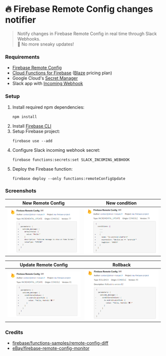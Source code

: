 # 🔥 Firebase Remote Config changes notifier

> Notify changes in Firebase Remote Config in real time through Slack Webhooks.  
> 🥷 No more sneaky updates! 

### Requirements

- [Firebase Remote Config](https://firebase.google.com/docs/remote-config)
- [Cloud Functions for Firebase](https://firebase.google.com/docs/functions) ([Blaze](https://firebase.google.com/pricing) pricing plan)
- Google Cloud's [Secret Manager](https://cloud.google.com/secret-manager)
- Slack app with [Incoming Webhook](https://api.slack.com/messaging/webhooks)

### Setup

1. Install required npm dependencies:
   ```shell
   npm install
   ```
2. Install [Firebase CLI](https://firebase.google.com/docs/cli)
3. Setup Firebase project:
   ```shell
   firebase use --add
   ```
4. Configure Slack incoming webhook secret:
   ```shell
   firebase functions:secrets:set SLACK_INCOMING_WEBHOOK
   ```
5. Deploy the Firebase function:
   ```shell
   firebase deploy --only functions:remoteConfigUpdate
   ```

### Screenshots

| New Remote Config                      | New condition                      |
|----------------------------------------|------------------------------------|
| ![](screenshots/new-remote-config.png) | ![](screenshots/new-condition.png) |

| Update Remote Config                     | Rollback                      |
|------------------------------------------|-------------------------------|
| ![](screenshots/update-rc-condition.png) | ![](screenshots/rollback.png) |

### Credits

- [firebase/functions-samples/remote-config-diff](https://github.com/firebase/functions-samples/blob/main/Node/remote-config-diff)
- [eBay/firebase-remote-config-monitor](https://github.com/eBay/firebase-remote-config-monitor)
